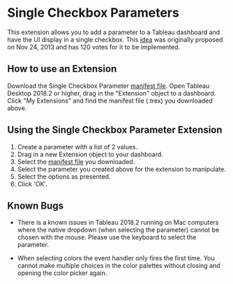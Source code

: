 # Single Checkbox Parameters
This extension allows you to add a parameter to a Tableau dashboard and have the UI display in a single checkbox.  This [idea](https://community.tableau.com/ideas/2834) was originally proposed on Nov 24, 2013 and has 120 votes for it to be implemented.

## How to use an Extension
Download the Single Checkbox Parameter [manifest file](https://tableau.github.io/extension-single-checkbox-parameters/single-checkbox-parameter.trex). Open Tableau Desktop 2018.2 or higher, drag in the "Extension" object to a dashboard. Click "My Extensions" and find the manifest file (.trex) you downloaded above.

## Using the Single Checkbox Parameter Extension
1. Create a parameter with a list of 2 values.
2. Drag in a new Extension object to your dashboard.
3. Select the <a href='https://tableau.github.io/extension-single-checkbox-parameters/single-checkbox-parameter.trex'>manifest file</a> you downloaded.
4. Select the parameter you created above for the extension to manipulate.
5. Select the options as presented.
6. Click 'OK'.

## Known Bugs
* There is a known issues in Tableau 2018.2 running on Mac computers where the native dropdown (when selecting the parameter) cannot be chosen with the mouse.  Please use the keyboard to select the parameter.

* When selecting colors the event handler only fires the first time.  You cannot make multiple choices in the color palettes without closing and opening the color picker again.